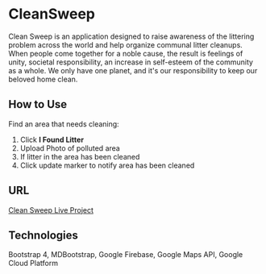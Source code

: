 # CleanSweep

Clean Sweep is an application designed to raise awareness of the littering problem across the world and help organize communal litter cleanups. When people come together for a noble cause, the result is feelings of unity, societal responsibility, an increase in self-esteem of the community as a whole. We only have one planet, and it's our responsibility to keep our beloved home clean.

## How to Use

Find an area that needs cleaning:

1. Click **I Found Litter**
2. Upload Photo of polluted area
3. If litter in the area has been cleaned
4. Click update marker to notify area has been cleaned

## URL

[Clean Sweep Live Project](https://cablex88.github.io/CleanSweep/)

## Technologies

Bootstrap 4, MDBootstrap, Google Firebase, Google Maps API, Google Cloud Platform